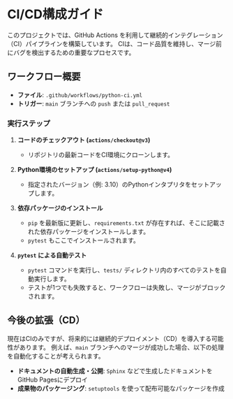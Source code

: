 # CI/CD構成ガイド

このプロジェクトでは、GitHub Actions を利用して継続的インテグレーション（CI）パイプラインを構築しています。
CIは、コード品質を維持し、マージ前にバグを検出するための重要なプロセスです。

## ワークフロー概要

- **ファイル**: `.github/workflows/python-ci.yml`
- **トリガー**: `main` ブランチへの `push` または `pull_request`

### 実行ステップ

1.  **コードのチェックアウト (`actions/checkout@v3`)**
    - リポジトリの最新コードをCI環境にクローンします。

2.  **Python環境のセットアップ (`actions/setup-python@v4`)**
    - 指定されたバージョン（例: 3.10）のPythonインタプリタをセットアップします。

3.  **依存パッケージのインストール**
    - `pip` を最新版に更新し、`requirements.txt` が存在すれば、そこに記載された依存パッケージをインストールします。
    - `pytest` もここでインストールされます。

4.  **`pytest` による自動テスト**
    - `pytest` コマンドを実行し、`tests/` ディレクトリ内のすべてのテストを自動実行します。
    - テストが1つでも失敗すると、ワークフローは失敗し、マージがブロックされます。

## 今後の拡張（CD）

現在はCIのみですが、将来的には継続的デプロイメント（CD）を導入する可能性があります。
例えば、`main` ブランチへのマージが成功した場合、以下の処理を自動化することが考えられます。

- **ドキュメントの自動生成・公開**: `Sphinx` などで生成したドキュメントをGitHub Pagesにデプロイ
- **成果物のパッケージング**: `setuptools` を使って配布可能なパッケージを作成
